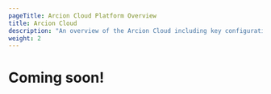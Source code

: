 ```yaml
---
pageTitle: Arcion Cloud Platform Overview
title: Arcion Cloud
description: "An overview of the Arcion Cloud including key configuration details"
weight: 2
---
```


# Coming soon!
